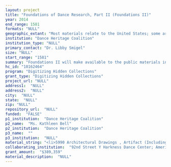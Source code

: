 ```yaml
--- 
layout: project 
title: "Foundations of Dance Research, Part II (Foundations II)"
year: 2014
end_range: 1581
formats: "NULL"
geographic_extant: "Most materials relate to the United States; some are international."
institution: "Dance Heritage Coalition"
institution_type: "NULL"
primary_contact: "Dr. Libby Smigel"
size: "NULL"
start_range: "1581"
summary: "Foundations II will make available to the public materials in 17 currently hidden collections that illuminate the people, institutions, and concepts significant in American dance during the 20th century. The 12 institutions (the Repositories) holding these collections are 92nd Street Y Harkness Dance Center; American Folklife Center, Library of Congress (LOC); Bennington College; Berkshire Athenaeum; Jerome Robbins Dance Division, The New York Public Library For The Performing Arts (NYPL); Museum Of Performance + Design (MP+D); National Museum of Dance (NMD); Newberry Library; Temple University; Theatre Historical Society of America (THS); University of New Hampshire (UNH); University of the Arts University Libraries & Archives (UArts)."
hc_id: "10162464"
program: "Digitizing Hidden Collections"
grant_type: "Digitizing Hidden Collections"
project_url: "NULL"
address1:  "NULL"
address2:  "NULL"
city:  "NULL"
state:  "NULL"
zip: "NULL"
repository_url:  "NULL"
funded:  "FALSE"
p1_institution:  "Dance Heritage Coalition"
p2_name:  "Ms. Kathleen Bell"
p2_institution:  "Dance Heritage Coalition"
p3_name:  ""
p3_institution:  "NULL"
material_string: "<li>5990 Architectural Drawings , Artifact (Including Archaeological Objects, Weapons, Machinery, Instruments, Costumes, Textiles, Ceramics, Glass, Furniture, Etc.), Artwork (Including Original Paintings, Prints, Sculpture, Etc.), Audio (Including Speech And Music), Audiovisual, Book (Including Serials), Dataset (Paper Based Or Electronic), Ephemera, Image, Manuscript, Musical Scores, Text (Including Electronic Texts)</li>"
collaborating_institution:  "92nd Street Y Harkness Dance Center; American Folklife Center, Library of Congress; Bennington College; Berkshire Athenaeum; Jerome Robbins Dance Division, The New York Public Library For The Performing Arts; Museum Of Performance + Design; National Museum of Dance; Newberry Library; Temple University; Theatre Historical Society of America; University of New Hampshire; University of the Arts University Libraries & Archives"
grant_amount:  "$389,359"
material_description:  "NULL"
---
```

